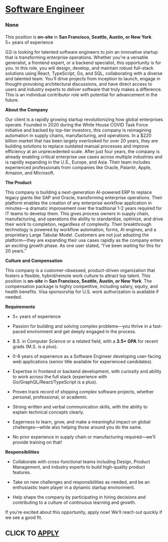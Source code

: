 # [Software Engineer](https://www.remotewlb.com/apply/software-engineer-140266)  
### None  
####  

This position is **on-site** in **San Francisco, Seattle, Austin, or New York**.  
5+ years of experience  
  
G2i is looking for talented software engineers to join an innovative startup that is transforming enterprise operations. Whether you're a versatile generalist, a frontend expert, or a backend specialist, this opportunity is for you. In this role, you will design, develop, and maintain robust full-stack solutions using React, TypeScript, Go, and SQL, collaborating with a diverse and talented team. You’ll drive projects from inception to launch, engage in thought-provoking architectural discussions, and have direct access to users and industry experts to deliver software that truly makes a difference. This is an individual contributor role with potential for advancement in the future.

 **About the Company**

Our client is a rapidly growing startup revolutionizing how global enterprises operate. Founded in 2020 during the White House COVID Task Force initiative and backed by top-tier investors, this company is reimagining automation in supply chains, manufacturing, and operations. In a $220 billion market that has been largely overlooked for over 20 years, they are building solutions to replace outdated manual processes and improve efficiency at an unprecedented scale. After just four years, the company is already enabling critical enterprise use cases across multiple industries and is rapidly expanding in the U.S., Europe, and Asia. Their team includes experienced professionals from companies like Oracle, Palantir, Apple, Amazon, and Microsoft.

 **The Product**

This company is building a next-generation AI-powered ERP to replace legacy giants like SAP and Oracle, transforming enterprise operations. Their platform enables the creation of any enterprise workflow application in minutes—a dramatic improvement over the traditional 1-2 years required for IT teams to develop them. This gives process owners in supply chain, manufacturing, and operations the ability to standardize, optimize, and drive their work to completion, regardless of complexity. Their breakthrough technology is powered by workflow automation, forms, AI engines, and a proprietary Large Tabular Model. Customers are not just adopting the platform—they are expanding their use cases rapidly as the company enters an exciting growth phase. As one user stated, “I’ve been waiting for this for 20 years.”

 **Culture and Compensation**

This company is a customer-obsessed, product-driven organization that fosters a flexible, hybrid/remote work culture to attract top talent. This position is **on-site** in **San Francisco, Seattle, Austin, or New York**. The compensation package is highly competitive, including salary, equity, and health benefits. Visa sponsorship for U.S. work authorization is available if needed.

 **Requirements**

  * 5+ years of experience

  * Passion for building and solving complex problems—you thrive in a fast-paced environment and get deeply engaged in the process.

  * B.S. in Computer Science or a related field, with a **3.5+ GPA** for recent grads (M.S. is a plus).

  * 0-8 years of experience as a Software Engineer developing user-facing web applications (senior title available for experienced candidates).

  * Expertise in frontend or backend development, with curiosity and ability to work across the full stack (experience with Go/GraphQL/React/TypeScript is a plus).

  * Proven track record of shipping complex software projects, whether personal, professional, or academic.

  * Strong written and verbal communication skills, with the ability to explain technical concepts clearly.

  * Eagerness to learn, grow, and make a meaningful impact on global challenges—while also helping those around you do the same.

  * No prior experience in supply chain or manufacturing required—we’ll provide training on that!

 **Responsibilities**

  * Collaborate with cross-functional teams including Design, Product Management, and industry experts to build high-quality product features.

  * Take on new challenges and responsibilities as needed, and be an enthusiastic team player in a dynamic startup environment.

  * Help shape the company by participating in hiring decisions and contributing to a culture of continuous learning and growth.

If you’re excited about this opportunity, apply now! We’ll reach out quickly if we see a good fit.

  
## CLICK TO [APPLY](https://www.remotewlb.com/apply/software-engineer-140266)

